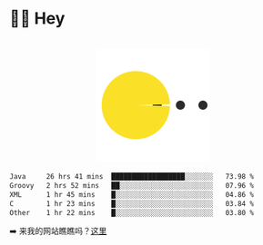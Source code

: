 
# 👋🏻 Hey
<div align="center">
	<br>
	<img src="https://raw.githubusercontent.com/Aniket965/Aniket965/master/pacman.svg?sanitize=true" width="200" height="200">
	<br>
</div>

<!--START_SECTION:waka-->
```text
Java     26 hrs 41 mins  ██████████████████░░░░░░░   73.98 % 
Groovy   2 hrs 52 mins   ██░░░░░░░░░░░░░░░░░░░░░░░   07.96 % 
XML      1 hr 45 mins    █░░░░░░░░░░░░░░░░░░░░░░░░   04.86 % 
C        1 hr 23 mins    █░░░░░░░░░░░░░░░░░░░░░░░░   03.84 % 
Other    1 hr 22 mins    █░░░░░░░░░░░░░░░░░░░░░░░░   03.80 %
```
<!--END_SECTION:waka-->

 ➡️  来我的网站瞧瞧吗？[这里](https://www.shaolongfei.com)
